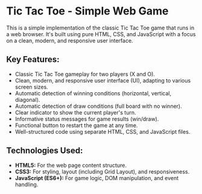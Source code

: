 # Tic Tac Toe - Simple Web Game
This is a simple implementation of the classic Tic Tac Toe game that runs in a web browser. It's built using pure HTML, CSS, and JavaScript with a focus on a clean, modern, and responsive user interface.

## Key Features:
* Classic Tic Tac Toe gameplay for two players (X and O).
* Clean, modern, and responsive user interface (UI), adapting to various screen sizes.
* Automatic detection of winning conditions (horizontal, vertical, diagonal).
* Automatic detection of draw conditions (full board with no winner).
* Clear indicator to show the current player's turn.
* Informative status messages for game results (win/draw).
* Functional button to restart the game at any time.
* Well-structured code using separate HTML, CSS, and JavaScript files.

## Technologies Used:
* **HTML5:** For the web page content structure.
* **CSS3:** For styling, layout (including Grid Layout), and responsiveness.
* **JavaScript (ES6+):** For game logic, DOM manipulation, and event handling.
